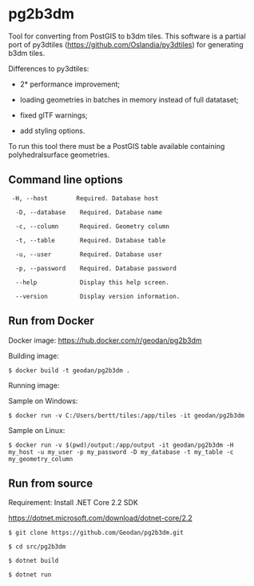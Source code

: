 # pg2b3dm

Tool for converting from PostGIS to b3dm tiles. This software is a partial port of py3dtiles (https://github.com/Oslandia/py3dtiles) 
for generating b3dm tiles.

Differences to py3dtiles:

- 2* performance improvement;

- loading geometries in batches in memory instead of full datataset;

- fixed glTF warnings;

- add styling options.

To run this tool there must be a PostGIS table available containing polyhedralsurface geometries.

## Command line options

```
 -H, --host        Required. Database host

  -D, --database    Required. Database name

  -c, --column      Required. Geometry column

  -t, --table       Required. Database table

  -u, --user        Required. Database user

  -p, --password    Required. Database password

  --help            Display this help screen.

  --version         Display version information.
  ```

## Run from Docker

Docker image: https://hub.docker.com/r/geodan/pg2b3dm

Building image:

```
$ docker build -t geodan/pg2b3dm .
```

Running image:

Sample on Windows: 

```
$ docker run -v C:/Users/bertt/tiles:/app/tiles -it geodan/pg2b3dm
```

Sample on Linux:

```
$ docker run -v $(pwd)/output:/app/output -it geodan/pg2b3dm -H my_host -u my_user -p my_password -D my_database -t my_table -c my_geometry_column
```

## Run from source

Requirement: Install .NET Core 2.2 SDK 

https://dotnet.microsoft.com/download/dotnet-core/2.2

```
$ git clone https://github.com/Geodan/pg2b3dm.git

$ cd src/pg2b3dm

$ dotnet build

$ dotnet run

```